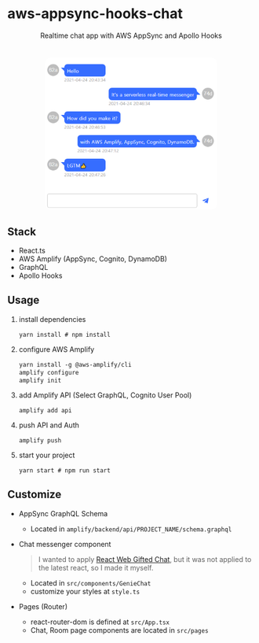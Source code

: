 # aws-appsync-hooks-chat
<p align="center">
    Realtime chat app with AWS AppSync and Apollo Hooks<br /><br />
    <img src=".github/preview.png" width="350" style="margin-top:20px;border-radius:10px">
</p>

## Stack

- React.ts
- AWS Amplify (AppSync, Cognito, DynamoDB)
- GraphQL
- Apollo Hooks

## Usage

1. install dependencies
   ```
   yarn install # npm install
   ```
2. configure AWS Amplify
   ```
   yarn install -g @aws-amplify/cli
   amplify configure
   amplify init
   ```
3. add Amplify API (Select GraphQL, Cognito User Pool)
   ```
   amplify add api
   ```
4. push API and Auth
   ```
   amplify push
   ```
5. start your project
   ```
   yarn start # npm run start
   ```

## Customize
- AppSync GraphQL Schema
  - Located in `amplify/backend/api/PROJECT_NAME/schema.graphql`

- Chat messenger component
  > I wanted to apply [React Web Gifted Chat](https://github.com/johniak/react-web-gifted-chat), but it was not applied to the latest react, so I made it myself.
  - Located in `src/components/GenieChat`
  - customize your styles at `style.ts`

- Pages (Router)
  - react-router-dom is defined at `src/App.tsx`
  - Chat, Room page components are located in `src/pages`